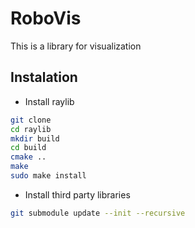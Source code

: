 
# RoboVis



This is a library for visualization


## Instalation

* Install raylib
    
```bash
git clone 
cd raylib
mkdir build
cd build
cmake ..
make
sudo make install
```

* Install third party libraries

```bash
git submodule update --init --recursive
```